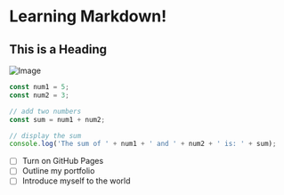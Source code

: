 # Learning Markdown!

## This is a Heading

![Image](https://user-images.githubusercontent.com/84715134/230725349-d0bfb134-c5dc-4b1c-b0d3-c21653041f2f.jpg)

```javascript
const num1 = 5;
const num2 = 3;

// add two numbers
const sum = num1 + num2;

// display the sum
console.log('The sum of ' + num1 + ' and ' + num2 + ' is: ' + sum);
```
- [ ] Turn on GitHub Pages
- [ ] Outline my portfolio
- [ ] Introduce myself to the world
